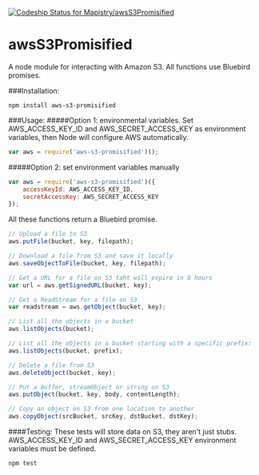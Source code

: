 [ ![Codeship Status for Mapistry/awsS3Promisified](https://app.codeship.com/projects/b514e0c0-37a3-0135-1ad6-6a32b08b530d/status?branch=master)](https://app.codeship.com/projects/227549)

awsS3Promisified
================

A node module for interacting with Amazon S3. All functions use Bluebird promises.

###Installation:
```
npm install aws-s3-promisified
```

###Usage:
#####Option 1: environmental variables.
Set AWS_ACCESS_KEY_ID and AWS_SECRET_ACCESS_KEY as environment variables, then Node will configure AWS automatically.
```js
var aws = require('aws-s3-promisified')();
```
#####Option 2: set environment variables manually
```js
var aws = require('aws-s3-promisified')({
    accessKeyId: AWS_ACCESS_KEY_ID,
    secretAccessKey: AWS_SECRET_ACCESS_KEY
});
```

All these functions return a Bluebird promise.
```js
// Upload a file to S3
aws.putFile(bucket, key, filepath);

// Download a file from S3 and save it locally
aws.saveObjectToFile(bucket, key, filepath);

// Get a URL for a file on S3 taht will expire in 8 hours
var url = aws.getSignedURL(bucket, key);

// Get a ReadStream for a file on S3
var readstream = aws.getObject(bucket, key);

// List all the objects in a bucket
aws.listObjects(bucket);

// List all the objects in a bucket starting with a specific prefix:
aws.listObjects(bucket, prefix);

// Delete a file from S3
aws.deleteObject(bucket, key);

// Put a Buffer, streamObject or string on S3
aws.putObject(bucket, key, body, contentLength);

// Copy an object on S3 from one location to another
aws.copyObject(srcBucket, srcKey, dstBucket, dstKey);
```

####Testing:
These tests will store data on S3, they aren't just stubs. AWS_ACCESS_KEY_ID and AWS_SECRET_ACCESS_KEY environment variables must be defined.
```
npm test
```
